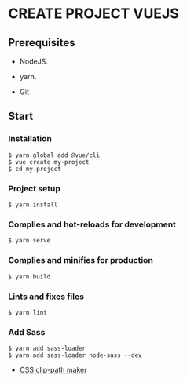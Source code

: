 # CREATE PROJECT VUEJS

## Prerequisites

- NodeJS.

- yarn.

- Git

## Start

### Installation

```
$ yarn global add @vue/cli
$ vue create my-project
$ cd my-project
```
### Project setup

```
$ yarn install
```

### Complies and hot-reloads for development

```
$ yarn serve
```

### Complies and minifies for production

```
$ yarn build
```
### Lints and fixes files

```
$ yarn lint
```
### Add Sass

```
$ yarn add sass-loader
$ yarn add sass-loader node-sass --dev
```

- [CSS clip-path maker](https://bennettfeely.com/clippy/)
